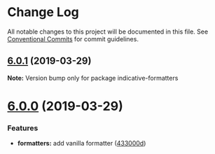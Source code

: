 # Change Log

All notable changes to this project will be documented in this file.
See [Conventional Commits](https://conventionalcommits.org) for commit guidelines.

## [6.0.1](http://github.com/poppinss/indicative/tree/master/packages/indicative-formatters/compare/v6.0.0...v6.0.1) (2019-03-29)

**Note:** Version bump only for package indicative-formatters





# [6.0.0](http://github.com/poppinss/indicative/tree/master/packages/indicative-formatters/compare/v5.0.8...v6.0.0) (2019-03-29)


### Features

* **formatters:** add vanilla formatter ([433000d](http://github.com/poppinss/indicative/tree/master/packages/indicative-formatters/commit/433000d))
